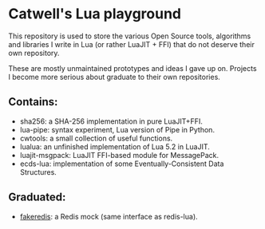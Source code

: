 # Catwell's Lua playground

This repository is used to store the various Open Source tools,
algorithms and libraries I write in Lua (or rather LuaJIT + FFI)
that do not deserve their own repository.

These are mostly unmaintained prototypes and ideas I gave up on.
Projects I become more serious about graduate to their own repositories.

## Contains:

- sha256: a SHA-256 implementation in pure LuaJIT+FFI.
- lua-pipe: syntax experiment, Lua version of Pipe in Python.
- cwtools: a small collection of useful functions.
- lualua: an unfinished implementation of Lua 5.2 in LuaJIT.
- luajit-msgpack: LuaJIT FFI-based module for MessagePack.
- ecds-lua: implementation of some Eventually-Consistent Data Structures.

## Graduated:

- [fakeredis](https://github.com/catwell/fakeredis): a Redis mock
(same interface as redis-lua).
